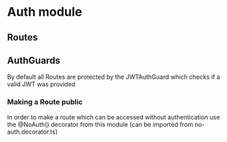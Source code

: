 # Auth module

## Routes

## AuthGuards
By default all Routes are protected by the JWTAuthGuard which checks if a valid JWT was provided
### Making a Route public
In order to make a route which can be accessed without authentication use the @NoAuth() decorator from this module (can be imported from no-auth.decorator.ts)
